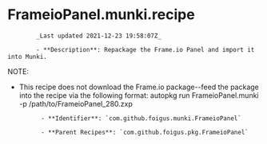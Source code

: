 # FrameioPanel.munki.recipe

            _Last updated 2021-12-23 19:58:07Z_

            - **Description**: Repackage the Frame.io Panel and import it into Munki.

NOTE:

- This recipe does not download the Frame.io package--feed the package into the recipe via the following format:
autopkg run FrameioPanel.munki -p /path/to/FrameioPanel_280.zxp

            - **Identifier**: `com.github.foigus.munki.FrameioPanel`

            - **Parent Recipes**: `com.github.foigus.pkg.FrameioPanel`